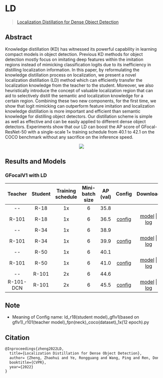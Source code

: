 # LD

> [Localization Distillation for Dense Object Detection](https://arxiv.org/abs/2102.12252)

<!-- [ALGORITHM] -->

## Abstract

Knowledge distillation (KD) has witnessed its powerful capability in learning compact models in object detection. Previous KD methods for object detection mostly focus on imitating deep features within the imitation regions instead of mimicking classification logits due to its inefficiency in distilling localization information. In this paper, by reformulating the knowledge distillation process on localization, we present a novel localization distillation (LD) method which can efficiently transfer the localization knowledge from the teacher to the student. Moreover, we also heuristically introduce the concept of valuable localization region that can aid to selectively distill the semantic and localization knowledge for a certain region. Combining these two new components, for the first time, we show that logit mimicking can outperform feature imitation and localization knowledge distillation is more important and efficient than semantic knowledge for distilling object detectors. Our distillation scheme is simple as well as effective and can be easily applied to different dense object detectors. Experiments show that our LD can boost the AP score of GFocal-ResNet-50 with a single-scale 1× training schedule from 40.1 to 42.1 on the COCO benchmark without any sacrifice on the inference speed.

<div align=center>
<img src="https://user-images.githubusercontent.com/40661020/143966265-48a03668-8585-4525-8a86-afa2209d1602.png"/>
</div>

## Results and Models

### GFocalV1 with LD

|  Teacher  | Student | Training schedule | Mini-batch size | AP (val) |                                                     Config                                                      |                                                                                                                                                        Download                                                                                                                                                        |
| :-------: | :-----: | :---------------: | :-------------: | :------: | :-------------------------------------------------------------------------------------------------------------: | :--------------------------------------------------------------------------------------------------------------------------------------------------------------------------------------------------------------------------------------------------------------------------------------------------------------------: |
|    --     |  R-18   |        1x         |        6        |   35.8   |                                                                                                                 |                                                                                                                                                                                                                                                                                                                        |
|   R-101   |  R-18   |        1x         |        6        |   36.5   |   [config](https://github.com/open-mmlab/mmdetection/blob/master/configs/ld/ld_r18_gflv1_r101_fpn_coco_1x.py)   |         [model](https://download.openmmlab.com/mmdetection/v2.0/ld/ld_r18_gflv1_r101_fpn_coco_1x/ld_r18_gflv1_r101_fpn_coco_1x_20220702_062206-330e6332.pth) \| [log](https://download.openmmlab.com/mmdetection/v2.0/ld/ld_r18_gflv1_r101_fpn_coco_1x/ld_r18_gflv1_r101_fpn_coco_1x_20220702_062206.log.json)         |
|    --     |  R-34   |        1x         |        6        |   38.9   |                                                                                                                 |                                                                                                                                                                                                                                                                                                                        |
|   R-101   |  R-34   |        1x         |        6        |   39.9   |   [config](https://github.com/open-mmlab/mmdetection/blob/master/configs/ld/ld_r34_gflv1_r101_fpn_coco_1x.py)   |         [model](https://download.openmmlab.com/mmdetection/v2.0/ld/ld_r34_gflv1_r101_fpn_coco_1x/ld_r34_gflv1_r101_fpn_coco_1x_20220630_134007-9bc69413.pth) \| [log](https://download.openmmlab.com/mmdetection/v2.0/ld/ld_r34_gflv1_r101_fpn_coco_1x/ld_r34_gflv1_r101_fpn_coco_1x_20220630_134007.log.json)         |
|    --     |  R-50   |        1x         |        6        |   40.1   |                                                                                                                 |                                                                                                                                                                                                                                                                                                                        |
|   R-101   |  R-50   |        1x         |        6        |   41.0   |   [config](https://github.com/open-mmlab/mmdetection/blob/master/configs/ld/ld_r50_gflv1_r101_fpn_coco_1x.py)   |         [model](https://download.openmmlab.com/mmdetection/v2.0/ld/ld_r50_gflv1_r101_fpn_coco_1x/ld_r50_gflv1_r101_fpn_coco_1x_20220629_145355-8dc5bad8.pth) \| [log](https://download.openmmlab.com/mmdetection/v2.0/ld/ld_r50_gflv1_r101_fpn_coco_1x/ld_r50_gflv1_r101_fpn_coco_1x_20220629_145355.log.json)         |
|    --     |  R-101  |        2x         |        6        |   44.6   |                                                                                                                 |                                                                                                                                                                                                                                                                                                                        |
| R-101-DCN |  R-101  |        2x         |        6        |   45.5   | [config](https://github.com/open-mmlab/mmdetection/blob/master/configs/ld/ld_r101_gflv1_r101dcn_fpn_coco_2x.py) | [model](https://download.openmmlab.com/mmdetection/v2.0/ld/ld_r101_gflv1_r101dcn_fpn_coco_2x/ld_r101_gflv1_r101dcn_fpn_coco_2x_20220629_185920-9e658426.pth) \| [log](https://download.openmmlab.com/mmdetection/v2.0/ld/ld_r101_gflv1_r101dcn_fpn_coco_2x/ld_r101_gflv1_r101dcn_fpn_coco_2x_20220629_185920.log.json) |

## Note

- Meaning of Config name: ld_r18(student model)\_gflv1(based on gflv1)\_r101(teacher model)\_fpn(neck)\_coco(dataset)\_1x(12 epoch).py

## Citation

```latex
@Inproceedings{zheng2022LD,
  title={Localization Distillation for Dense Object Detection},
  author= {Zheng, Zhaohui and Ye, Rongguang and Wang, Ping and Ren, Dongwei and Zuo, Wangmeng and Hou, Qibin and Cheng, Mingming},
  booktitle={CVPR},
  year={2022}
}
```
